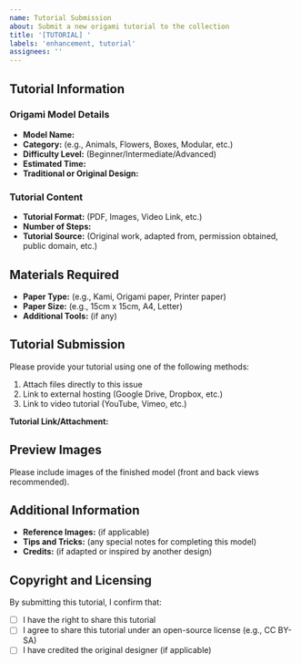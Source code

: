 ```yaml
---
name: Tutorial Submission
about: Submit a new origami tutorial to the collection
title: '[TUTORIAL] '
labels: 'enhancement, tutorial'
assignees: ''
---
```


## Tutorial Information

### Origami Model Details
- **Model Name:** 
- **Category:** (e.g., Animals, Flowers, Boxes, Modular, etc.)
- **Difficulty Level:** (Beginner/Intermediate/Advanced)
- **Estimated Time:** 
- **Traditional or Original Design:** 

### Tutorial Content
- **Tutorial Format:** (PDF, Images, Video Link, etc.)
- **Number of Steps:** 
- **Tutorial Source:** (Original work, adapted from, permission obtained, public domain, etc.)

## Materials Required
- **Paper Type:** (e.g., Kami, Origami paper, Printer paper)
- **Paper Size:** (e.g., 15cm x 15cm, A4, Letter)
- **Additional Tools:** (if any)

## Tutorial Submission
Please provide your tutorial using one of the following methods:
1. Attach files directly to this issue
2. Link to external hosting (Google Drive, Dropbox, etc.)
3. Link to video tutorial (YouTube, Vimeo, etc.)

**Tutorial Link/Attachment:** 

## Preview Images
Please include images of the finished model (front and back views recommended).

## Additional Information
- **Reference Images:** (if applicable)
- **Tips and Tricks:** (any special notes for completing this model)
- **Credits:** (if adapted or inspired by another design)

## Copyright and Licensing
By submitting this tutorial, I confirm that:
- [ ] I have the right to share this tutorial
- [ ] I agree to share this tutorial under an open-source license (e.g., CC BY-SA)
- [ ] I have credited the original designer (if applicable)
